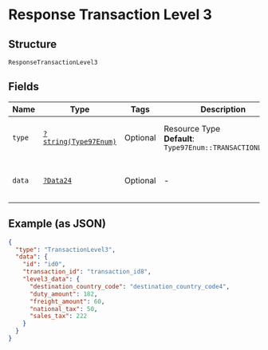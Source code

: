 
# Response Transaction Level 3

## Structure

`ResponseTransactionLevel3`

## Fields

| Name | Type | Tags | Description | Getter | Setter |
|  --- | --- | --- | --- | --- | --- |
| `type` | [`?string(Type97Enum)`](../../doc/models/type-97-enum.md) | Optional | Resource Type<br>**Default**: `Type97Enum::TRANSACTIONLEVEL3` | getType(): ?string | setType(?string type): void |
| `data` | [`?Data24`](../../doc/models/data-24.md) | Optional | - | getData(): ?Data24 | setData(?Data24 data): void |

## Example (as JSON)

```json
{
  "type": "TransactionLevel3",
  "data": {
    "id": "id0",
    "transaction_id": "transaction_id8",
    "level3_data": {
      "destination_country_code": "destination_country_code4",
      "duty_amount": 182,
      "freight_amount": 60,
      "national_tax": 50,
      "sales_tax": 222
    }
  }
}
```

